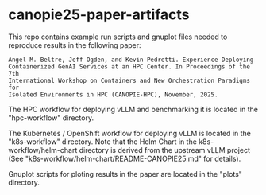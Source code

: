 # canopie25-paper-artifacts

This repo contains example run scripts and gnuplot files needed to reproduce results in the following paper:

```
Angel M. Beltre, Jeff Ogden, and Kevin Pedretti. Experience Deploying
Containerized GenAI Services at an HPC Center. In Proceedings of the 7th
International Workshop on Containers and New Orchestration Paradigms for
Isolated Environments in HPC (CANOPIE-HPC), November, 2025.
```

The HPC workflow for deploying vLLM and benchmarking it is located in the "hpc-workflow" directory.

The Kubernetes / OpenShift workflow for deploying vLLM is located in the
"k8s-workflow" directory.  Note that the Helm Chart in the
k8s-workflow/helm-chart directory is derived from the upstream vLLM project
(See "k8s-workflow/helm-chart/README-CANOPIE25.md" for details).

Gnuplot scripts for ploting results in the paper are located in the "plots" directory.

